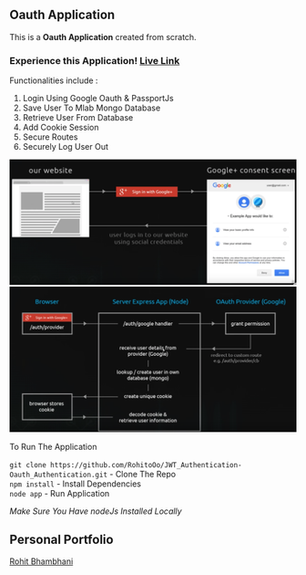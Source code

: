 ## Oauth Application

This is a  **Oauth Application** created from scratch.

### Experience this Application!  [Live Link ]("http://www.rohito.com")

Functionalities include :

1. Login Using Google Oauth & PassportJs
2. Save User To Mlab Mongo Database
3. Retrieve User From Database
4. Add Cookie Session 
5. Secure Routes
6. Securely Log User Out 

![Image](screen_shot.png)
![Image](screen_shot_1.png)

To Run The Application

`git clone https://github.com/RohitoOo/JWT_Authentication-Oauth_Authentication.git` - Clone The Repo  <br>
`npm install` - Install Dependencies <br>
`node app` - Run Application

*Make Sure You Have nodeJs Installed Locally*

Personal Portfolio
-------------------

[Rohit Bhambhani](http://rohito.com)